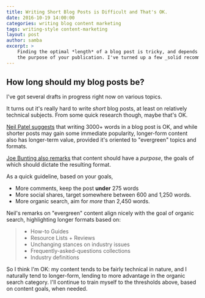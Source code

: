 ```yaml
---
title: Writing Short Blog Posts is Difficult and That's OK.
date: 2016-10-19 14:00:00
categories: writing blog content marketing
tags: writing-style content-marketing
layout: post
author: samba
excerpt: >
    Finding the optimal *length* of a blog post is tricky, and depends on your subject matter, your audience, and
    the purpose of your publication. I've turned up a few _solid recommendations_ for targeting Social media, organic search, and reader engagement with different formats.
---
```


## How long should my blog posts be?

I've got several drafts in progress right now on various topics.

It turns out it's really hard to write *short* blog posts, at least on relatively technical subjects. From some quick research though, maybe that's OK.

[Neil Patel suggests][1] that writing 3000+ words in a blog post is OK, and while shorter posts may gain some immediate popularity, longer-form content also has longer-term value, provided it's oriented to "evergreen" topics and formats.

[Joe Bunting also remarks][2] that content should have a _purpose_, the goals of which should dictate the resulting format.

As a quick guideline, based on your goals,

- More comments, keep the post **under** 275 words
- More social shares, target somewhere between 600 and 1,250 words.
- More organic search, aim for _more_ than 2,450 words.

Neil's remarks on "evergreen" content align nicely with the goal of organic search, highlighting longer formats based on:

> - How-to Guides
> - Resource Lists + Reviews
> - Unchanging stances on industry issues
> - Frequently-asked-questions collections
> - Industry definitions

So I think I'm OK: my content tends to be fairly technical in nature, and I naturally tend to longer-form, lending to more advantage in the organic search category. I'll continue to train myself to the thresholds above, based on content goals, when needed.


[1]: http://neilpatel.com/2015/11/26/why-you-need-to-create-evergreen-long-form-content-and-how-to-produce-it/
[2]: http://thewritepractice.com/blog-post-length/